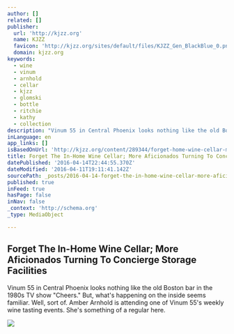 ```yaml
---
author: []
related: []
publisher:
  url: 'http://kjzz.org'
  name: KJZZ
  favicon: 'http://kjzz.org/sites/default/files/KJZZ_Gen_BlackBlue_0.png'
  domain: kjzz.org
keywords:
  - wine
  - vinum
  - arnhold
  - cellar
  - kjzz
  - glomski
  - bottle
  - ritchie
  - kathy
  - collection
description: "Vinum 55 in Central Phoenix looks nothing like the old Boston bar in the 1980s TV show \"Cheers.\" But, what's happening on the inside seems familiar. Well, sort of. Amber Arnhold is attending one of Vinum 55's weekly wine tasting events. She's something of a regular here."
inLanguage: en
app_links: []
isBasedOnUrl: 'http://kjzz.org/content/289344/forget-home-wine-cellar-more-aficionados-turning-concierge-storage-facilities'
title: Forget The In-Home Wine Cellar; More Aficionados Turning To Concierge Storage Facilities
datePublished: '2016-04-14T22:44:55.370Z'
dateModified: '2016-04-11T19:11:41.142Z'
sourcePath: _posts/2016-04-14-forget-the-in-home-wine-cellar-more-aficionados-turning-to.md
published: true
inFeed: true
hasPage: false
inNav: false
_context: 'http://schema.org'
_type: MediaObject

---
```

<article style=""><h1>Forget The In-Home Wine Cellar; More Aficionados Turning To Concierge Storage Facilities</h1><p>Vinum 55 in Central Phoenix looks nothing like the old Boston bar in the 1980s TV show "Cheers." But, what's happening on the inside seems familiar. Well, sort of. Amber Arnhold is attending one of Vinum 55's weekly wine tasting events. She's something of a regular here.</p><img src="http://kjzz.org/sites/default/files/field/image/bottles%201.jpg" /></article>